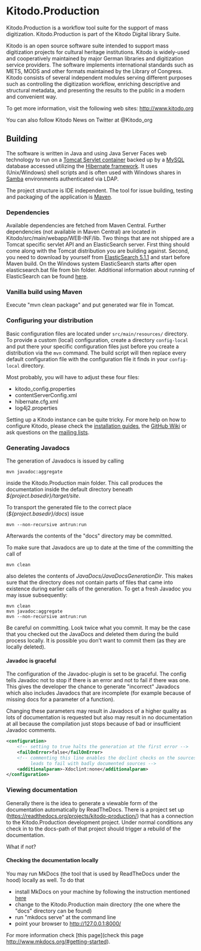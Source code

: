 Kitodo.Production
=================

Kitodo.Production is a workflow tool suite for the support of mass digitization. Kitodo.Production is part of the Kitodo Digital library Suite.

Kitodo is an open source software suite intended to support mass digitization projects for cultural heritage institutions. Kitodo is widely-used and cooperatively maintained by major German libraries and digitization service providers. The software implements international standards such as METS, MODS and other formats maintained by the Library of Congress. Kitodo consists of several independent modules serving different purposes such as controlling the digitization workflow, enriching descriptive and structural metadata, and presenting the results to the public in a modern and convenient way.

To get more information, visit the following web sites:
http://www.kitodo.org

You can also follow Kitodo News on Twitter at @Kitodo\_org


Building
--------

The software is written in Java and using Java Server Faces web technology to run on a [Tomcat Servlet container](http://tomcat.apache.org/) backed up by a [MySQL](http://www.mysql.com) database accessed utilizing the [Hibernate framework](http://www.hibernate.org). It uses (Unix/Windows) shell scripts and is often used with Windows shares in [Samba](http://www.samba.org/) environments authenticated via LDAP.

The project structure is IDE independent. The tool for issue building, testing
and packaging of the application is [Maven](https://maven.apache.org/).

### Dependencies

Available dependencies are fetched from Maven Central. Further dependencies (not available in Maven Central) are located in Kitodo/src/main/webapp/WEB-INF/lib.
Two things that are not shipped are a Tomcat specific servlet API and an ElasticSearch server. First thing should come along with the Tomcat distribution you are building against. Second, you need to download by yourself from [ElasticSearch 5.1.1](https://www.elastic.co/downloads/past-releases/elasticsearch-5-1-1) and start before Maven build. On the Windows system ElasticSearch starts after open elasticsearch.bat file from bin folder. Additional information about running of ElasticSearch can be found [here](https://www.elastic.co/downloads/elasticsearch).

### Vanilla build using Maven

Execute "mvn clean package" and put generated war file in Tomcat.

### Configuring your distribution

Basic configuration files are located under `src/main/resources/` directory. To provide a custom (local) configuration, create a directory `config-local` and put there your specific configuration files just before you create a distribution via the `mvn` command. The build script will then replace every default configuration file with the configuration file it finds in your `config-local` directory.

Most probably, you will have to adjust these four files:
* kitodo_config.properties
* contentServerConfig.xml
* hibernate.cfg.xml
* log4j2.properties

Setting up a Kitodo instance can be quite tricky. For more help on how to configure Kitodo, please check the [installation guides](https://github.com/kitodo/kitodo-production/wiki/Installationsanleitung), the [GitHub Wiki](https://github.com/kitodo/kitodo-production/wiki) or ask questions on the [mailing lists](https://github.com/kitodo/kitodo-production/wiki#Mailingliste).

### Generating Javadocs

The generation of Javadocs is issued by calling 
``` 
mvn javadoc:aggregate
```
inside the Kitodo.Production main folder. This call produces the documentation inside the default directory beneath *${project.basedir}/target/site*. 

To transport the generated file to the correct place (*${project.basedir}/docs*) issue
```
mvn --non-recursive antrun:run
```

Afterwards the contents of the "docs" directory may be committed.

To make sure that Javadocs are up to date at the time of the committing the call of
```
mvn clean
```
also deletes the contents of _JavaDocs/JavaDocsGenerationDir_. This makes sure that the directory does not contain parts of files 
that came into existence during earlier calls of the generation. To get a fresh Javadoc you may issue subsequently:

```
mvn clean
mvn javadoc:aggregate 
mvn --non-recursive antrun:run
```
Be careful on committing. Look twice what you commit. It may be the case that you checked out the JavaDocs and deleted them
during the build process locally. It is possible you don't want to commit them (as they are locally deleted).

#### Javadoc is graceful
The configuration of the Javadoc-plugin is set to be graceful. The config tells Javadoc not to stop if there is an error and not
to fail if there was one. This gives the developer the chance to generate "incorrect" Javadocs which also includes
Javadocs that are incomplete (for example because of missing docs for a parameter of a function). 

Changing these parameters may result in Javadocs of a higher quality as lots of documentation is requested but also may
result in no documentation at all because the compilation just stops because of bad or insufficient Javadoc comments.

```xml
<configuration>
	<!-- setting to true halts the generation at the first error -->
	<failOnError>false</failOnError>
	<!-- commenting this line enables the doclint checks on the sources - this 
	     leads to fail with badly documented sources -->
	<additionalparam>-Xdoclint:none</additionalparam>
</configuration>
```

### Viewing documentation
Generally there is the idea to generate a viewable form of the documentation automatically by ReadTheDocs. There is a project set 
up (https://readthedocs.org/projects/kitodo-production/) that has a connection to the Kitodo.Production development project.
Under normal conditions any check in to the docs-path of that project should trigger a rebuild of the documentation.

What if not?  

#### Checking the documentation locally
You may run MkDocs (the tool that is used by ReadTheDocs under the hood) locally as well. To do that 

* install MkDocs on your machine by following the instruction mentioned [here](http://www.mkdocs.org/#installation)
* change to the Kitodo.Production main directory (the one where the "docs" directory can be found)
* run  "mkdocs serve" at the command line 
* point your browser to http://127.0.0.1:8000/

For more information check [this page](check this page http://www.mkdocs.org/#getting-started).
 

